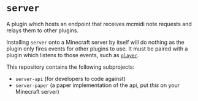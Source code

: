 # `server`
A plugin which hosts an endpoint that receives mcmidi note requests and relays them to other plugins.

Installing `server` onto a Minecraft server by itself
will do nothing as the plugin only fires events for
other plugins to use. It must be paired with a plugin
which listens to those events, such as [`player`](https://github.com/mcmidi-uwu/player).

This repository contains the following subprojects:
- `server-api` (for developers to code against)
- `server-paper` (a paper implementation of the api, put *this* on your Minecraft server)
